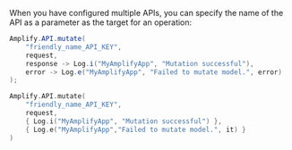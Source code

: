 When you have configured multiple APIs, you can specify the name of the API as a parameter as the target for an operation:

<amplify-block-switcher>
<amplify-block name="Java">

```java
Amplify.API.mutate(
    "friendly_name_API_KEY",
    request,
    response -> Log.i("MyAmplifyApp", "Mutation successful"),
    error -> Log.e("MyAmplifyApp", "Failed to mutate model.", error)
);
```

</amplify-block>
<amplify-block name="Kotlin">

```kotlin
Amplify.API.mutate(
    "friendly_name_API_KEY",
    request,
    { Log.i("MyAmplifyApp", "Mutation successful") },
    { Log.e("MyAmplifyApp","Failed to mutate model.", it) }
)
```

</amplify-block>
</amplify-block-switcher>

